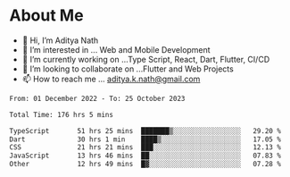 # About Me

- 👋 Hi, I’m Aditya Nath
- 👀 I’m interested in ... Web and Mobile Development
- 🌱 I’m currently working on ...Type Script, React, Dart, Flutter, CI/CD
- 💞️ I’m looking to collaborate on ...Flutter and Web Projects
- 📫 How to reach me ... aditya.k.nath@gmail.com

<!--START_SECTION:waka-->

```txt
From: 01 December 2022 - To: 25 October 2023

Total Time: 176 hrs 5 mins

TypeScript       51 hrs 25 mins  ███████▒░░░░░░░░░░░░░░░░░   29.20 %
Dart             30 hrs 1 min    ████▒░░░░░░░░░░░░░░░░░░░░   17.05 %
CSS              21 hrs 21 mins  ███░░░░░░░░░░░░░░░░░░░░░░   12.13 %
JavaScript       13 hrs 46 mins  ██░░░░░░░░░░░░░░░░░░░░░░░   07.83 %
Other            12 hrs 49 mins  █▓░░░░░░░░░░░░░░░░░░░░░░░   07.28 %
```

<!--END_SECTION:waka-->

<!---
kronosking007/kronosking007 is a ✨ special ✨ repository because its `README.md` (this file) appears on your GitHub profile.
You can click the Preview link to take a look at your changes.
--->
